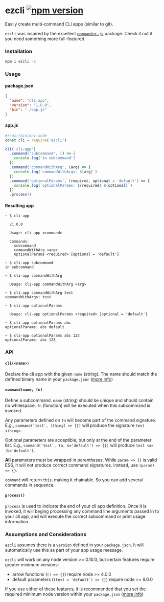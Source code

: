 # ezcli [![npm version](https://badge.fury.io/js/ezcli.svg)](https://badge.fury.io/js/ezcli)

Easily create multi-command CLI apps (similar to git).

`ezcli` was inspired by the excellent [`commander.js`](https://github.com/tj/commander.js) package. Check it out if you need something more full-featured.

### Installation

```bash
npm i ezcli -S
```

### Usage

#### package.json

```json
{
  "name": "cli-app",
  "version": "1.0.0",
  "bin": "./app.js"
}
````

#### app.js

```js
#!/usr/bin/env node
const cli = require('ezcli')

cli('cli-app')
  .command('subcommand', () => {
    console.log('in subcommand')
  })
  .command('commandWithArg', (arg) => {
    console.log(`commandWithArgs: ${arg}`)
  })
  .command('optionalParams', (required, optional = 'default') => {
    console.log(`optionalParams: ${required} ${optional}`)
  })
  .process()
```

#### Resulting app

```
~ $ cli-app

  v1.0.0

  Usage: cli-app <command>

  Commands:
    subcommand
    commandWithArg <arg>
    optionalParams <required> [optional = 'default']

~ $ cli-app subcommand
in subcommand

~ $ cli-app commandWithArg

  Usage: cli-app commandWithArg <arg>

~ $ cli-app commandWithArg test
commandWithArgs: test

~ $ cli-app optionalParams

  Usage: cli-app optionalParams <required> [optional = 'default']

~ $ cli-app optionalParams abc
optionalParams: abc default

~ $ cli-app optionalParams abc 123
optionalParams: abc 123
```

### API

#### `cli(<name>)`

Declare the cli app with the given `name` (string). The name should match the defined binary name in your `package.json` ([more info](https://docs.npmjs.com/files/package.json#bin))

#### `command(name, fn)`

Define a subcommand. `name` (string) should be unique and should contain no whitespace. `fn` (function) will be executed when this subcommand is invoked.

Any parameters defined on `fn` will become part of the command signature. E.g., `command('test', (thing) => {})` will produce the signature `test <thing>`.

Optional parameters are acceptible, but only at the end of the parameter list. E.g., `command('test', (a, b='default') => {})` will produce `test <a> [b='default']`.

**All** parameters must be wrapped in parentheses. While `param => {}` is valid ES6, it will not produce correct command signatures. Instead, use `(param) => {}`.

`command` will return `this`, making it chainable. So you can add several commands in sequence.

#### `process()`

`process` is used to indicate the end of your cli app definition. Once it is invoked, it will beging processing any command line arguments passed in to your cli app, and will execute the correct subcommand or print usage information.

### Assumptions and Considerations

`ezcli` assumes there is a `version` defined in your `package.json`. It will automatically use this as part of your app usage message.

`ezcli` will work on any node version >= 0.10.0, but certain features require greater minimum versions:

- arrow functions (`() => {}`) require node >= 4.0.0
- default parameters (`(test = 'default') => {}`) require node >= 6.0.0

If you use either of these features, it is recommended that you set the required minimum node version within your `package.json` ([more info](https://docs.npmjs.com/files/package.json#engines))